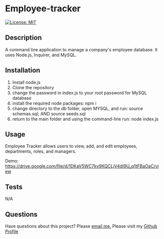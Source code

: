# Employee-tracker
  
[![License: MIT](https://img.shields.io/badge/License-MIT-yellow.svg)](https://opensource.org/licenses/MIT) 

## Description 

A command line application to manage a company's employee database. 
It uses Node.js, Inquirer, and MySQL.

## Installation

1. Install node.js
2. Clone the repository 
3. change the password in index.js to your root password for MySQL database
4. install the required node packages: npm i
5. change directory to the db folder, open MYSQL, and run: source schemas.sql; AND source seeds.sql
6. return to the main folder and using the command-line run: node index.js 

## Usage

Employee Tracker allows users to view, add, and edit employees, departments, roles, and managers. 

Demo: https://drive.google.com/file/d/1DKaV5WC7kv9KQCLjV4dI9U_q1tFBaOaC/view 

## Tests

N/A

## Questions

Have questions about this project? Please [email me.](mailto:mrodriguez.psychology@gmail.com)
Please visit my [Github Profile](https://github.com/mariadolores06)

